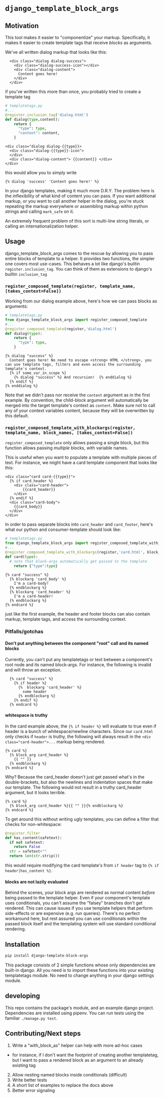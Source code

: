 # `django_template_block_args`


## Motivation

This tool makes it easier to "componentize" your markup. Specifically, it makes it easier to create template tags that receive *blocks* as arguments. 


We've all written dialog markup that looks like this:

```django
  <div class="dialog dialog-success">
    <div class="dialog-success-icon"></div>
    <div class="dialog-content">
      Content goes here!
    </div>
  </div>
```

if you've written this more than once, you probably tried to create a template tag


```python
# templatetags.py
#...
@register.inclusion_tag('dialog.html')
def dialog(type,content):
    return { 
      "type": type,
      "content": content,
    }

```

```django
<div class="dialog dialog-{{type}}>
  <div class="dialog-{{type}}-icon">
  </div>
  <div class="dialog-content"> {{content}} </div>
</div>
```

this would allow you to simply write 
```django
{% dialog 'success' 'Content goes here!' %} 
```

In your django templates, making it much more D.R.Y. The problem here is the inflexibility of what kind of content you can pass. If you want additional markup, or you want to call another helper in the dialog, you're stuck repeating the markup everywhere or assembling markup within python strings and calling `mark_safe` on it.

An extremely frequent problem of this sort is multi-line string literals, or calling an internationalization helper.  

## Usage

django_template_block_args comes to the rescue by allowing you to pass entire blocks of template to a helper. It provides two functions, the simpler one covers most use-cases. This behaves a lot like django's builtin `register.inclusion_tag`. You can think of them as extensions to django's builtin `inclusion_tag`

### `register_composed_template(register, template_name, [takes_context=False])`

Working from our dialog example above, here's how we can pass blocks as arguments: 

```python
# templatetags.py
from django_template_block_args import register_composed_template
#...
@register_composed_template(register,'dialog.html')
def dialog(type):
    return { 
      "type": type,
    }

```

```django
{% dialog "success" %}
  Content goes here! No need to escape <strong> HTML </strong>, you can use template tags, filters and even access the surrounding template's context. 
  {% if some_var_in_scope %}
    {% dialog "success" %} And recursion!  {% enddialog %}
  {% endif %}
{% enddialog %}
```

Note that we didn't pass nor receive the `content` argument as in the first example. By convention, the child-block argument will automatically be merged into the target template's context as `content`. Make sure not to call any of your context variables content, because they will be overwritten by this default.


### `register_composed_template_with_blockargs(register, template_name, block_names, [takes_context=False])`

`register_composed_template` only allows passing a single block, but this function allows passing *multiple* blocks, with variable names.

This is useful when you want to populate a template with multiple pieces of text. For instance, we might have a card template component that looks like this:

```django
<div class="card card-{{type}}">
  {% if card_header %}
    <div class="card-header">
        {{card_header}}
    </div>
  {% endif %}
  <div class="card-body">
    {{card_body}}
  </div>
</div>

```

In order to pass separate blocks into `card_header` and `card_footer`, here's what our python and consumer-template should look like:

```python
# templatetags.py
from django_template_block_args import register_composed_template_with_blockargs
#...
@register_composed_template_with_blockargs(register,'card.html', block_names=("card_header", "card_body"))
def card(type):
  # note that block-args automatically get passed to the template
    return {"type":type}

```

```django
{% card "success" %}
  {% blockarg 'card_body' %}
    I'm a card-body!
  {% endblockarg %}
  {% blockarg 'card_header' %}
    I'm a card-header!
  {% endblockarg %}
{% endcard %}
```

just like the first example, the header and footer blocks can also contain markup, template tags, and access the surrounding context.

### Pitfalls/gotchas

#### Don't put anything between the component "root" call and its named blocks

Currently, you can't put any templatetags or text between a component's root node and its named block-args. For instance, the following is invalid and will throw an exception.

```django
  {% card "success" %}
    {% if header %}
      {%  blockarg 'card_header' %}
        some header
      {% endblockarg %}
    {% endif %}
  {% endcard %}
```

#### whitespace is truthy

In the card example above, the `{% if header %}` will evaluate to true even if header is a bunch of whitespace/newline characters. Since our `card.html` only checks if `header` is truthy, the following will always result in the `<div class="card-header">...` markup being rendered.

```django
{% card %}
  {% block_arg card_header %}
    {{ "" }}
  {% endblockarg %}
{% endcard %}
```

Why? Because the card_header doesn't just get passed what's in the double-brackets, but also the newlines and indentation spaces that make our template. The following would not result in a truthy card_header argument, but it looks terrible.

```django
{% card %}
  {% block_arg card_header %}{{ "" }}{% endblockarg %}
{% endcard %}
```

To get around this without writing ugly templates, you can define a filter that checks for non-whitespace:


```python 
@register.filter
def has_content(safetext):
  if not safetext:
    return False
  str = safetext+""
  return len(str.strip())
```

this would require modifying the card template's from `if header` tag to `{% if header|has_content %}`.

#### blocks are not lazily evaluated

Behind the scenes, your block args are rendered as normal content *before* being passed to the template helper. Even if your component's template uses conditionals, you can't assume the "falsey" branches don't get rendered. This can cause issues if you use template helpers that perform side-effects or are expensive (e.g. run queries). There's no perfect workaround here, but rest assured you can use conditionals within the passed block itself and the templating system will use standard conditional rendering.  

## Installation

```bash
pip install django-template-block-args
```

This package consists of 2 simple functions whose only dependencies are built-in django. All you need is to import these functions into your existing templatetags module. No need to change anything in your django settings module.


## developing 

This repo contains the package's module, and an example django project. Dependencies are installed using pipenv. You can run tests using the familiar `./manage.py test`. 


## Contributing/Next steps
1. Write a "with_block_as" helper can help with more ad-hoc cases 
  * for instance, if I don't want the footprint of creating another templatetag, but I want to pass a rendered block as an argument to an already existing tag 
2. Allow nesting named blocks inside conditionals (difficult)
3. Write better tests
4. A short list of examples to replace the docs above 
5. Better error signaling